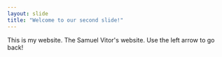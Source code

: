 ```yaml
---
layout: slide
title: "Welcome to our second slide!"
---
```

This is my website.
The Samuel Vitor's website.
Use the left arrow to go back!
